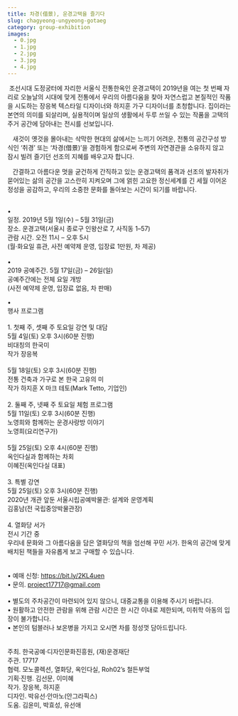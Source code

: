 ```yaml
---
title: 차경(借景), 운경고택을 즐기다
slug: chagyeong-ungyeong-gotaeg
category: group-exhibition
images:
  - 0.jpg
  - 1.jpg
  - 2.jpg
  - 3.jpg
  - 4.jpg
---
```

​
조선시대 도정궁터에 자리한 서울식 전통한옥인 운경고택이 2019년을 여는 첫 번째 자리로 오늘날의 시대에 맞게 전통에서 우리의 아름다움을 찾아 자연스럽고 본질적인 작품을 시도하는 장응복 텍스타일 디자이너와 하지훈 가구 디자이너를 초청합니다. 집이라는 본연의 의미를 되살리며, 실용적이며 일상의 생활에서 두루 쓰일 수 있는 작품을 고택의 주거 공간에 담아내는 전시를 선보입니다.

&nbsp;
​
새것이 옛것을 몰아내는 삭막한 현대의 삶에서는 느끼기 어려운, 전통의 공간구성 방식인 ‘취경’ 또는 ‘차경(借景)’을 경험하게 함으로써 주변의 자연경관을 소유하지 않고 잠시 빌려 즐기던 선조의 지혜를 배우고자 합니다.

&nbsp;
​
간결하고 아름다운 멋을 굳건하게 간직하고 있는 운경고택의 품격과 선조의 발자취가 묻어있는 삶의 공간을 고스란히 지켜오며 그에 얽힌 고요한 정신세계를 긴 세월 이어온 정성을 공감하고, 우리의 소중한 문화를 돌아보는 시간이 되기를 바랍니다.

&nbsp;    
​
•    
일정. 2019년 5월 1일(수) – 5월 31일(금)    
장소. 운경고택(서울시 종로구 인왕산로 7, 사직동 1–57)    
관람 시간. 오전 11시 – 오후 5시    
(월·화요일 휴관, 사전 예약제 운영, 입장료 1만원, 차 제공)    
​    
•    
2019 공예주간. 5월 17일(금) – 26일(일)    
공예주간에는 전체 요일 개방    
(사전 예약제 운영, 입장료 없음, 차 판매)    

•    
행사 프로그램    
​    
1\. 첫째 주, 셋째 주 토요일 강연 및 대담    
5월 4일(토) 오후 3시(60분 진행)    
비대칭의 한국미    
작가 장응복    
​    
5월 18일(토) 오후 3시(60분 진행)    
전통 건축과 가구로 본 한국 고유의 미    
작가 하지훈 X 마크 테토(Mark Tetto, 기업인)    
​    
2\. 둘째 주, 넷째 주 토요일 체험 프로그램    
5월 11일(토) 오후 3시(60분 진행)    
노영희와 함께하는 운경사랑방 이야기    
노영희(요리연구가)    
​    
5월 25일(토) 오후 4시(60분 진행)    
옥인다실과 함께하는 차회    
이혜진(옥인다실 대표)    
​    
3\. 특별 강연    
5월 25일(토) 오후 3시(60분 진행)    
2020년 개관 앞둔 서울시립공예박물관: 설계와 운영계획    
김홍남(전 국립중앙박물관장)    
​    
4\. 열화당 서가    
전시 기간 중    
우리네 문화와 그 아름다움을 담은 열화당의 책을 엄선해 꾸민 서가. 한옥의 공간에 맞게 배치된 책들을 자유롭게 보고 구매할 수 있습니다.    
​    
​    
• 예매 신청: <https://bit.ly/2KL4uen>    
• 문의. <project17717@gmail.com>    
​    
• 별도의 주차공간이 마련되어 있지 않으니, 대중교통을 이용해 주시기 바랍니다.    
• 원활하고 안전한 관람을 위해 관람 시간은 한 시간 이내로 제한되며, 미취학 아동의 입장이 불가합니다.    
• 본인의 텀블러나 보온병을 가지고 오시면 차를 정성껏 담아드립니다.    
​    
​    
주최. 한국공예·디자인문화진흥원, (재)운경재단    
주관. 17717    
협력. 모노콜렉션, 열화당, 옥인다실, Roh02’s 철든부엌    
기획·진행. 김선문, 이미혜    
작가. 장응복, 하지훈    
디자인. 박유선·안마노(안그라픽스)    
도움. 김윤미, 박효성, 유선애    
